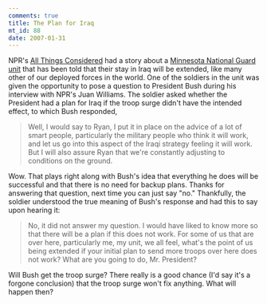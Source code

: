 ```yaml
--- 
comments: true
title: The Plan for Iraq
mt_id: 88
date: 2007-01-31
---
```

NPR's [All Things Considered](http://www.npr.org/templates/rundowns/rundown.php?prgId=2) had a story about a [Minnesota National Guard unit](http://www.npr.org/templates/story/story.php?storyId=7085635) that has been told that their stay in Iraq will be extended, like many other of our deployed forces in the world.  One of the soldiers in the unit was given the opportunity to pose a question to President Bush during his interview with NPR's Juan Williams.  The soldier asked whether the President had a plan for Iraq if the troop surge didn't have the intended effect, to which Bush responded,

<blockquote>
Well, I would say to Ryan, I put it in place on the advice of a lot of smart people, particularly the military people who think it will work, and let us go into this aspect of the Iraqi strategy feeling it will work. But I will also assure Ryan that we're constantly adjusting to conditions on the ground.
</blockquote>

Wow.  That plays right along with Bush's idea that everything he does will be successful and that there is no need for backup plans.  Thanks for answering that question, next time you can just say "no."  Thankfully, the soldier understood the true meaning of Bush's response and had this to say upon hearing it:

<blockquote>
No, it did not answer my question.  I would have liked to know more so that there will be a plan if this does not work. For some of us that are over here, particularly me, my unit, we all feel, what's the point of us being extended if your initial plan to send more troops over here does not work? What are you going to do, Mr. President?
</blockquote>

Will Bush get the troop surge?  There really is a good chance (I'd say it's a forgone conclusion) that the troop surge won't fix anything.  What will happen then?
